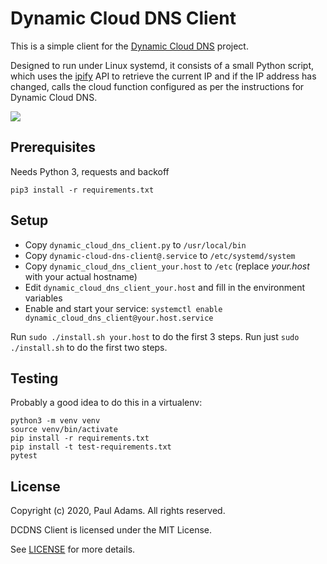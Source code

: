 # Dynamic Cloud DNS Client

This is a simple client for the [Dynamic Cloud DNS](https://github.com/srueg/dynamic-cloud-dns) project.

Designed to run under Linux systemd, it consists of a small Python script, which uses the [ipify](https://www.ipify.org/) API to retrieve the current IP and if the IP address has changed, calls the cloud function configured as per the instructions for Dynamic Cloud DNS.

![](https://github.com/crazystick/dynamic-cloud-dns-client/workflows/Build/badge.svg)

## Prerequisites

Needs Python 3, requests and backoff

```
pip3 install -r requirements.txt
```

## Setup

 * Copy `dynamic_cloud_dns_client.py` to `/usr/local/bin`
 * Copy `dynamic-cloud-dns-client@.service` to `/etc/systemd/system`
 * Copy `dynamic_cloud_dns_client_your.host` to `/etc` (replace *your.host* with your actual hostname)
 * Edit `dynamic_cloud_dns_client_your.host` and fill in the environment variables
 * Enable and start your service: `systemctl enable dynamic_cloud_dns_client@your.host.service`

 Run `sudo ./install.sh your.host` to do the first 3 steps. Run just `sudo ./install.sh` to do the first two steps.

## Testing

Probably a good idea to do this in a virtualenv:

```
python3 -m venv venv
source venv/bin/activate
pip install -r requirements.txt
pip install -t test-requirements.txt
pytest
```

## License

Copyright (c) 2020, Paul Adams. All rights reserved.

DCDNS Client is licensed under the MIT License.

See [LICENSE](LICENSE) for more details.
